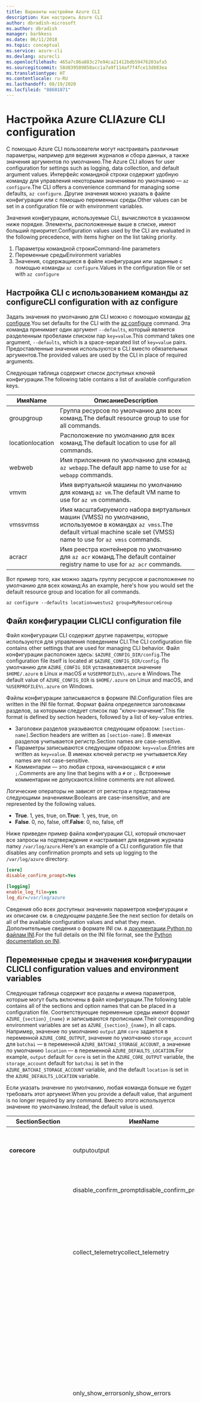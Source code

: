 ```yaml
---
title: Варианты настройки Azure CLI
description: Как настроить Azure CLI
author: dbradish-microsoft
ms.author: dbradish
manager: barbkess
ms.date: 06/11/2018
ms.topic: conceptual
ms.service: azure-cli
ms.devlang: azurecli
ms.openlocfilehash: 465a7c86a883c27e94ca21412bdb59476203afa5
ms.sourcegitcommit: 58d839589858acc1a7a9f114af7f4fce13d883ea
ms.translationtype: HT
ms.contentlocale: ru-RU
ms.lasthandoff: 08/19/2020
ms.locfileid: "88601871"
---
```

# <a name="azure-cli-configuration"></a><span data-ttu-id="e9c7b-103">Настройка Azure CLI</span><span class="sxs-lookup"><span data-stu-id="e9c7b-103">Azure CLI configuration</span></span>

<span data-ttu-id="e9c7b-104">С помощью Azure CLI пользователи могут настраивать различные параметры, например для ведения журналов и сбора данных, а также значения аргументов по умолчанию.</span><span class="sxs-lookup"><span data-stu-id="e9c7b-104">The Azure CLI allows for user configuration for settings such as logging, data collection, and default argument values.</span></span>
<span data-ttu-id="e9c7b-105">Интерфейс командной строки содержит удобную команду для управления некоторыми значениями по умолчанию — `az configure`.</span><span class="sxs-lookup"><span data-stu-id="e9c7b-105">The CLI offers a convenience command for managing some defaults, `az configure`.</span></span> <span data-ttu-id="e9c7b-106">Другие значения можно указать в файле конфигурации или с помощью переменных среды.</span><span class="sxs-lookup"><span data-stu-id="e9c7b-106">Other values can be set in a configuration file or with environment variables.</span></span>

<span data-ttu-id="e9c7b-107">Значения конфигурации, используемые CLI, вычисляются в указанном ниже порядке. Элементы, расположенные выше в списке, имеют больший приоритет.</span><span class="sxs-lookup"><span data-stu-id="e9c7b-107">Configuration values used by the CLI are evaluated in the following precedence, with items higher on the list taking priority.</span></span>

1. <span data-ttu-id="e9c7b-108">Параметры командной строки</span><span class="sxs-lookup"><span data-stu-id="e9c7b-108">Command-line parameters</span></span>
2. <span data-ttu-id="e9c7b-109">Переменные среды</span><span class="sxs-lookup"><span data-stu-id="e9c7b-109">Environment variables</span></span>
3. <span data-ttu-id="e9c7b-110">Значения, содержащиеся в файле конфигурации или заданные с помощью команды `az configure`.</span><span class="sxs-lookup"><span data-stu-id="e9c7b-110">Values in the configuration file or set with `az configure`</span></span>

## <a name="cli-configuration-with-az-configure"></a><span data-ttu-id="e9c7b-111">Настройка CLI с использованием команды az configure</span><span class="sxs-lookup"><span data-stu-id="e9c7b-111">CLI configuration with az configure</span></span>

<span data-ttu-id="e9c7b-112">Задать значения по умолчанию для CLI можно с помощью команды [az configure](/cli/azure/reference-index#az-configure).</span><span class="sxs-lookup"><span data-stu-id="e9c7b-112">You set defaults for the CLI with the [az configure](/cli/azure/reference-index#az-configure) command.</span></span>
<span data-ttu-id="e9c7b-113">Эта команда принимает один аргумент `--defaults`, который является разделенным пробелами списком пар `key=value`.</span><span class="sxs-lookup"><span data-stu-id="e9c7b-113">This command takes one argument, `--defaults`, which is a space-separated list of `key=value` pairs.</span></span> <span data-ttu-id="e9c7b-114">Предоставленные значения используются в CLI вместо обязательных аргументов.</span><span class="sxs-lookup"><span data-stu-id="e9c7b-114">The provided values are used by the CLI in place of required arguments.</span></span>

<span data-ttu-id="e9c7b-115">Следующая таблица содержит список доступных ключей конфигурации.</span><span class="sxs-lookup"><span data-stu-id="e9c7b-115">The following table contains a list of available configuration keys.</span></span>

| <span data-ttu-id="e9c7b-116">Имя</span><span class="sxs-lookup"><span data-stu-id="e9c7b-116">Name</span></span> | <span data-ttu-id="e9c7b-117">Описание</span><span class="sxs-lookup"><span data-stu-id="e9c7b-117">Description</span></span> |
|------|-------------|
| <span data-ttu-id="e9c7b-118">group</span><span class="sxs-lookup"><span data-stu-id="e9c7b-118">group</span></span> | <span data-ttu-id="e9c7b-119">Группа ресурсов по умолчанию для всех команд.</span><span class="sxs-lookup"><span data-stu-id="e9c7b-119">The default resource group to use for all commands.</span></span> |
| <span data-ttu-id="e9c7b-120">location</span><span class="sxs-lookup"><span data-stu-id="e9c7b-120">location</span></span> | <span data-ttu-id="e9c7b-121">Расположение по умолчанию для всех команд.</span><span class="sxs-lookup"><span data-stu-id="e9c7b-121">The default location to use for all commands.</span></span> |
| <span data-ttu-id="e9c7b-122">web</span><span class="sxs-lookup"><span data-stu-id="e9c7b-122">web</span></span> | <span data-ttu-id="e9c7b-123">Имя приложения по умолчанию для команд `az webapp`.</span><span class="sxs-lookup"><span data-stu-id="e9c7b-123">The default app name to use for `az webapp` commands.</span></span> |
| <span data-ttu-id="e9c7b-124">vm</span><span class="sxs-lookup"><span data-stu-id="e9c7b-124">vm</span></span> | <span data-ttu-id="e9c7b-125">Имя виртуальной машины по умолчанию для команд `az vm`.</span><span class="sxs-lookup"><span data-stu-id="e9c7b-125">The default VM name to use for `az vm` commands.</span></span> |
| <span data-ttu-id="e9c7b-126">vmss</span><span class="sxs-lookup"><span data-stu-id="e9c7b-126">vmss</span></span> | <span data-ttu-id="e9c7b-127">Имя масштабируемого набора виртуальных машин (VMSS) по умолчанию, используемое в командах `az vmss`.</span><span class="sxs-lookup"><span data-stu-id="e9c7b-127">The default virtual machine scale set (VMSS) name to use for  `az vmss` commands.</span></span> |
| <span data-ttu-id="e9c7b-128">acr</span><span class="sxs-lookup"><span data-stu-id="e9c7b-128">acr</span></span> | <span data-ttu-id="e9c7b-129">Имя реестра контейнеров по умолчанию для `az acr` команд.</span><span class="sxs-lookup"><span data-stu-id="e9c7b-129">The default container registry name to use for `az acr` commands.</span></span> |

<span data-ttu-id="e9c7b-130">Вот пример того, как можно задать группу ресурсов и расположение по умолчанию для всех команд:</span><span class="sxs-lookup"><span data-stu-id="e9c7b-130">As an example, here's how you would set the default resource group and location for all commands.</span></span>

```azurecli-interactive
az configure --defaults location=westus2 group=MyResourceGroup
```

## <a name="cli-configuration-file"></a><span data-ttu-id="e9c7b-131">Файл конфигурации CLI</span><span class="sxs-lookup"><span data-stu-id="e9c7b-131">CLI configuration file</span></span>

<span data-ttu-id="e9c7b-132">Файл конфигурации CLI содержит другие параметры, которые используются для управления поведением CLI.</span><span class="sxs-lookup"><span data-stu-id="e9c7b-132">The CLI configuration file contains other settings that are used for managing CLI behavior.</span></span> <span data-ttu-id="e9c7b-133">Файл конфигурации расположен здесь: `$AZURE_CONFIG_DIR/config`.</span><span class="sxs-lookup"><span data-stu-id="e9c7b-133">The configuration file itself is located at `$AZURE_CONFIG_DIR/config`.</span></span> <span data-ttu-id="e9c7b-134">По умолчанию для `AZURE_CONFIG_DIR` устанавливается значение `$HOME/.azure` в Linux и macOS и `%USERPROFILE%\.azure` в Windows.</span><span class="sxs-lookup"><span data-stu-id="e9c7b-134">The default value of `AZURE_CONFIG_DIR` is `$HOME/.azure` on Linux and macOS, and `%USERPROFILE%\.azure` on Windows.</span></span>

<span data-ttu-id="e9c7b-135">Файлы конфигурации записываются в формате INI.</span><span class="sxs-lookup"><span data-stu-id="e9c7b-135">Configuration files are written in the INI file format.</span></span> <span data-ttu-id="e9c7b-136">Формат файла определяется заголовками разделов, за которыми следует список пар "ключ-значение".</span><span class="sxs-lookup"><span data-stu-id="e9c7b-136">This file format is defined by section headers, followed by a list of key-value entries.</span></span>

* <span data-ttu-id="e9c7b-137">Заголовки разделов указываются следующим образом: `[section-name]`.</span><span class="sxs-lookup"><span data-stu-id="e9c7b-137">Section headers are written as `[section-name]`.</span></span> <span data-ttu-id="e9c7b-138">В именах разделов учитывается регистр.</span><span class="sxs-lookup"><span data-stu-id="e9c7b-138">Section names are case-sensitive.</span></span>
* <span data-ttu-id="e9c7b-139">Параметры записываются следующим образом: `key=value`.</span><span class="sxs-lookup"><span data-stu-id="e9c7b-139">Entries are written as `key=value`.</span></span> <span data-ttu-id="e9c7b-140">В именах ключей регистр не учитывается.</span><span class="sxs-lookup"><span data-stu-id="e9c7b-140">Key names are not case-sensitive.</span></span>
* <span data-ttu-id="e9c7b-141">Комментарии — это любая строка, начинающаяся с `#` или `;`.</span><span class="sxs-lookup"><span data-stu-id="e9c7b-141">Comments are any line that begins with a `#` or `;`.</span></span> <span data-ttu-id="e9c7b-142">Встроенные комментарии не допускаются.</span><span class="sxs-lookup"><span data-stu-id="e9c7b-142">Inline comments are not allowed.</span></span>

<span data-ttu-id="e9c7b-143">Логические операторы не зависят от регистра и представлены следующими значениями:</span><span class="sxs-lookup"><span data-stu-id="e9c7b-143">Booleans are case-insensitive, and are represented by the following values.</span></span>

* <span data-ttu-id="e9c7b-144">__True__. 1, yes, true, on.</span><span class="sxs-lookup"><span data-stu-id="e9c7b-144">__True__: 1, yes, true, on</span></span>
* <span data-ttu-id="e9c7b-145">__False__. 0, no, false, off.</span><span class="sxs-lookup"><span data-stu-id="e9c7b-145">__False__: 0, no, false, off</span></span>

<span data-ttu-id="e9c7b-146">Ниже приведен пример файла конфигурации CLI, который отключает все запросы на подтверждение и настраивает для ведения журнала папку `/var/log/azure`.</span><span class="sxs-lookup"><span data-stu-id="e9c7b-146">Here's an example of a CLI configuration file that disables any confirmation prompts and sets up logging to the `/var/log/azure` directory.</span></span>

```ini
[core]
disable_confirm_prompt=Yes

[logging]
enable_log_file=yes
log_dir=/var/log/azure
```

<span data-ttu-id="e9c7b-147">Сведения обо всех доступных значениях параметров конфигурации и их описание см. в следующем разделе.</span><span class="sxs-lookup"><span data-stu-id="e9c7b-147">See the next section for details on all of the available configuration values and what they mean.</span></span> <span data-ttu-id="e9c7b-148">Дополнительные сведения о формате INI см. в [документации Python по файлам INI](https://docs.python.org/3/library/configparser.html#supported-ini-file-structure).</span><span class="sxs-lookup"><span data-stu-id="e9c7b-148">For the full details on the INI file format, see the [Python documentation on INI](https://docs.python.org/3/library/configparser.html#supported-ini-file-structure).</span></span>

## <a name="cli-configuration-values-and-environment-variables"></a><span data-ttu-id="e9c7b-149">Переменные среды и значения конфигурации CLI</span><span class="sxs-lookup"><span data-stu-id="e9c7b-149">CLI configuration values and environment variables</span></span>

<span data-ttu-id="e9c7b-150">Следующая таблица содержит все разделы и имена параметров, которые могут быть включены в файл конфигурации.</span><span class="sxs-lookup"><span data-stu-id="e9c7b-150">The following table contains all of the sections and option names that can be placed in a configuration file.</span></span> <span data-ttu-id="e9c7b-151">Соответствующие переменные среды имеют формат `AZURE_{section}_{name}` и записываются прописными.</span><span class="sxs-lookup"><span data-stu-id="e9c7b-151">Their corresponding environment variables are set as `AZURE_{section}_{name}`, in all caps.</span></span> <span data-ttu-id="e9c7b-152">Например, значение по умолчанию `output` для `core` задается в переменной `AZURE_CORE_OUTPUT`, значение по умолчанию `storage_account` для `batchai` — в переменной `AZURE_BATCHAI_STORAGE_ACCOUNT`, а значение по умолчанию `location` — в переменной `AZURE_DEFAULTS_LOCATION`.</span><span class="sxs-lookup"><span data-stu-id="e9c7b-152">For example, `output` default for `core` is set in the `AZURE_CORE_OUTPUT` variable, the `storage_account` default for `batchai` is set in the `AZURE_BATCHAI_STORAGE_ACCOUNT` variable, and the default `location` is set in the `AZURE_DEFAULTS_LOCATION` variable.</span></span>

<span data-ttu-id="e9c7b-153">Если указать значение по умолчанию, любая команда больше не будет требовать этот аргумент.</span><span class="sxs-lookup"><span data-stu-id="e9c7b-153">When you provide a default value, that argument is no longer required by any command.</span></span> <span data-ttu-id="e9c7b-154">Вместо этого используется значение по умолчанию.</span><span class="sxs-lookup"><span data-stu-id="e9c7b-154">Instead, the default value is used.</span></span>

| <span data-ttu-id="e9c7b-155">Section</span><span class="sxs-lookup"><span data-stu-id="e9c7b-155">Section</span></span> | <span data-ttu-id="e9c7b-156">Имя</span><span class="sxs-lookup"><span data-stu-id="e9c7b-156">Name</span></span>      | <span data-ttu-id="e9c7b-157">Тип</span><span class="sxs-lookup"><span data-stu-id="e9c7b-157">Type</span></span> | <span data-ttu-id="e9c7b-158">Описание</span><span class="sxs-lookup"><span data-stu-id="e9c7b-158">Description</span></span>|
|---------|-----------|------|------------|
| <span data-ttu-id="e9c7b-159">__core__</span><span class="sxs-lookup"><span data-stu-id="e9c7b-159">__core__</span></span> | <span data-ttu-id="e9c7b-160">output</span><span class="sxs-lookup"><span data-stu-id="e9c7b-160">output</span></span> | <span data-ttu-id="e9c7b-161">строка</span><span class="sxs-lookup"><span data-stu-id="e9c7b-161">string</span></span> | <span data-ttu-id="e9c7b-162">Формат вывода по умолчанию.</span><span class="sxs-lookup"><span data-stu-id="e9c7b-162">The default output format.</span></span> <span data-ttu-id="e9c7b-163">Может иметь значение `json`, `jsonc`, `tsv` или `table`.</span><span class="sxs-lookup"><span data-stu-id="e9c7b-163">Can be one of `json`, `jsonc`, `tsv`, or `table`.</span></span> |
| | <span data-ttu-id="e9c7b-164">disable\_confirm\_prompt</span><span class="sxs-lookup"><span data-stu-id="e9c7b-164">disable\_confirm\_prompt</span></span> | <span data-ttu-id="e9c7b-165">Логическое</span><span class="sxs-lookup"><span data-stu-id="e9c7b-165">boolean</span></span> | <span data-ttu-id="e9c7b-166">Включает и отключает запросы на подтверждение.</span><span class="sxs-lookup"><span data-stu-id="e9c7b-166">Turn confirmation prompts on/off.</span></span> |
| | <span data-ttu-id="e9c7b-167">collect\_telemetry</span><span class="sxs-lookup"><span data-stu-id="e9c7b-167">collect\_telemetry</span></span> | <span data-ttu-id="e9c7b-168">Логическое</span><span class="sxs-lookup"><span data-stu-id="e9c7b-168">boolean</span></span> | <span data-ttu-id="e9c7b-169">Разрешает корпорации Майкрософт собирать анонимные данные об использовании CLI.</span><span class="sxs-lookup"><span data-stu-id="e9c7b-169">Allow Microsoft to collect anonymous data on the usage of the CLI.</span></span> <span data-ttu-id="e9c7b-170">Сведения о конфиденциальности см. в [лицензии MIT для Azure CLI](https://github.com/Azure/azure-cli/blob/dev/LICENSE).</span><span class="sxs-lookup"><span data-stu-id="e9c7b-170">For privacy information, see the [Azure CLI MIT license](https://github.com/Azure/azure-cli/blob/dev/LICENSE).</span></span> |
| | <span data-ttu-id="e9c7b-171">only\_show\_errors</span><span class="sxs-lookup"><span data-stu-id="e9c7b-171">only\_show\_errors</span></span> | <span data-ttu-id="e9c7b-172">Логическое</span><span class="sxs-lookup"><span data-stu-id="e9c7b-172">boolean</span></span> | <span data-ttu-id="e9c7b-173">Показывает ошибки только при вызове команды.</span><span class="sxs-lookup"><span data-stu-id="e9c7b-173">Only show errors during command invocation.</span></span> <span data-ttu-id="e9c7b-174">Иными словами, в `stderr`будут записываться только ошибки.</span><span class="sxs-lookup"><span data-stu-id="e9c7b-174">In other words, only errors will be written to `stderr`.</span></span> <span data-ttu-id="e9c7b-175">При этом подавляются предупреждения от команд предварительной версии, а также нерекомендуемых и экспериментальных команд.</span><span class="sxs-lookup"><span data-stu-id="e9c7b-175">It suppresses warnings from preview, deprecated and experimental commands.</span></span> <span data-ttu-id="e9c7b-176">Также предоставляется для отдельных команд с параметром `--only-show-errors`.</span><span class="sxs-lookup"><span data-stu-id="e9c7b-176">It is also available for individual commands with the `--only-show-errors` parameter.</span></span> |
| | <span data-ttu-id="e9c7b-177">no\_color</span><span class="sxs-lookup"><span data-stu-id="e9c7b-177">no\_color</span></span> | <span data-ttu-id="e9c7b-178">Логическое</span><span class="sxs-lookup"><span data-stu-id="e9c7b-178">boolean</span></span> | <span data-ttu-id="e9c7b-179">Отключает цвет.</span><span class="sxs-lookup"><span data-stu-id="e9c7b-179">Disable color.</span></span> <span data-ttu-id="e9c7b-180">Сообщения, выделенные цветом, будут иметь префикс `DEBUG`, `INFO`, `WARNING` и `ERROR`.</span><span class="sxs-lookup"><span data-stu-id="e9c7b-180">Originally colored messages will be prefixed with `DEBUG`, `INFO`, `WARNING` and `ERROR`.</span></span> <span data-ttu-id="e9c7b-181">Так устраняется проблема со сторонней библиотекой, при использовании которой цвет терминала нельзя отменить изменения после перенаправления `stdout`.</span><span class="sxs-lookup"><span data-stu-id="e9c7b-181">This bypasses the issue of a third-party library where the terminal's color cannot revert back after a `stdout` redirection.</span></span> |
| <span data-ttu-id="e9c7b-182">__logging__</span><span class="sxs-lookup"><span data-stu-id="e9c7b-182">__logging__</span></span> | <span data-ttu-id="e9c7b-183">enable\_log\_file</span><span class="sxs-lookup"><span data-stu-id="e9c7b-183">enable\_log\_file</span></span> | <span data-ttu-id="e9c7b-184">Логическое</span><span class="sxs-lookup"><span data-stu-id="e9c7b-184">boolean</span></span> | <span data-ttu-id="e9c7b-185">Включение и отключение ведения журнала.</span><span class="sxs-lookup"><span data-stu-id="e9c7b-185">Turn logging on/off.</span></span> |
| | <span data-ttu-id="e9c7b-186">log\_dir</span><span class="sxs-lookup"><span data-stu-id="e9c7b-186">log\_dir</span></span> | <span data-ttu-id="e9c7b-187">строка</span><span class="sxs-lookup"><span data-stu-id="e9c7b-187">string</span></span> | <span data-ttu-id="e9c7b-188">Каталог для записи журналов.</span><span class="sxs-lookup"><span data-stu-id="e9c7b-188">The directory to write logs to.</span></span> <span data-ttu-id="e9c7b-189">По умолчанию это значение равно `${AZURE_CONFIG_DIR}/logs`.</span><span class="sxs-lookup"><span data-stu-id="e9c7b-189">By default this value is `${AZURE_CONFIG_DIR}/logs`.</span></span> |
| <span data-ttu-id="e9c7b-190">__defaults__</span><span class="sxs-lookup"><span data-stu-id="e9c7b-190">__defaults__</span></span> | <span data-ttu-id="e9c7b-191">group</span><span class="sxs-lookup"><span data-stu-id="e9c7b-191">group</span></span> | <span data-ttu-id="e9c7b-192">строка</span><span class="sxs-lookup"><span data-stu-id="e9c7b-192">string</span></span> | <span data-ttu-id="e9c7b-193">Группа ресурсов по умолчанию для всех команд.</span><span class="sxs-lookup"><span data-stu-id="e9c7b-193">The default resource group to use for all commands.</span></span> |
| | <span data-ttu-id="e9c7b-194">location</span><span class="sxs-lookup"><span data-stu-id="e9c7b-194">location</span></span> | <span data-ttu-id="e9c7b-195">строка</span><span class="sxs-lookup"><span data-stu-id="e9c7b-195">string</span></span> | <span data-ttu-id="e9c7b-196">Расположение по умолчанию для всех команд.</span><span class="sxs-lookup"><span data-stu-id="e9c7b-196">The default location to use for all commands.</span></span> |
| <span data-ttu-id="e9c7b-197">__storage__</span><span class="sxs-lookup"><span data-stu-id="e9c7b-197">__storage__</span></span> | <span data-ttu-id="e9c7b-198">connection\_string</span><span class="sxs-lookup"><span data-stu-id="e9c7b-198">connection\_string</span></span> | <span data-ttu-id="e9c7b-199">строка</span><span class="sxs-lookup"><span data-stu-id="e9c7b-199">string</span></span> | <span data-ttu-id="e9c7b-200">Строка подключения по умолчанию для команд `az storage`.</span><span class="sxs-lookup"><span data-stu-id="e9c7b-200">The default connection string to use for `az storage` commands.</span></span> |
| | <span data-ttu-id="e9c7b-201">account</span><span class="sxs-lookup"><span data-stu-id="e9c7b-201">account</span></span> | <span data-ttu-id="e9c7b-202">строка</span><span class="sxs-lookup"><span data-stu-id="e9c7b-202">string</span></span> | <span data-ttu-id="e9c7b-203">Имя учетной записи по умолчанию для команд `az storage`.</span><span class="sxs-lookup"><span data-stu-id="e9c7b-203">The default account name to use for `az storage` commands.</span></span> |
| | <span data-ttu-id="e9c7b-204">ключ</span><span class="sxs-lookup"><span data-stu-id="e9c7b-204">key</span></span> | <span data-ttu-id="e9c7b-205">строка</span><span class="sxs-lookup"><span data-stu-id="e9c7b-205">string</span></span> | <span data-ttu-id="e9c7b-206">Ключ учетной записи по умолчанию для команд `az storage`.</span><span class="sxs-lookup"><span data-stu-id="e9c7b-206">The default account key to use for `az storage` commands.</span></span> |
| | <span data-ttu-id="e9c7b-207">sas\_token</span><span class="sxs-lookup"><span data-stu-id="e9c7b-207">sas\_token</span></span> | <span data-ttu-id="e9c7b-208">строка</span><span class="sxs-lookup"><span data-stu-id="e9c7b-208">string</span></span> | <span data-ttu-id="e9c7b-209">Токен SAS по умолчанию для команд `az storage`.</span><span class="sxs-lookup"><span data-stu-id="e9c7b-209">The default SAS token to use for `az storage` commands.</span></span> |
| <span data-ttu-id="e9c7b-210">__batchai__</span><span class="sxs-lookup"><span data-stu-id="e9c7b-210">__batchai__</span></span> | <span data-ttu-id="e9c7b-211">storage\_account</span><span class="sxs-lookup"><span data-stu-id="e9c7b-211">storage\_account</span></span> | <span data-ttu-id="e9c7b-212">строка</span><span class="sxs-lookup"><span data-stu-id="e9c7b-212">string</span></span> | <span data-ttu-id="e9c7b-213">Учетная запись хранения по умолчанию для команд `az batchai`.</span><span class="sxs-lookup"><span data-stu-id="e9c7b-213">The default storage account to use for `az batchai` commands.</span></span> |
| | <span data-ttu-id="e9c7b-214">storage\_key</span><span class="sxs-lookup"><span data-stu-id="e9c7b-214">storage\_key</span></span> | <span data-ttu-id="e9c7b-215">строка</span><span class="sxs-lookup"><span data-stu-id="e9c7b-215">string</span></span> | <span data-ttu-id="e9c7b-216">Ключ к хранилищу данных по умолчанию для команд `az batchai`.</span><span class="sxs-lookup"><span data-stu-id="e9c7b-216">The default storage key to use for `az batchai` commands.</span></span> |
| <span data-ttu-id="e9c7b-217">__batch__</span><span class="sxs-lookup"><span data-stu-id="e9c7b-217">__batch__</span></span> | <span data-ttu-id="e9c7b-218">account</span><span class="sxs-lookup"><span data-stu-id="e9c7b-218">account</span></span> | <span data-ttu-id="e9c7b-219">строка</span><span class="sxs-lookup"><span data-stu-id="e9c7b-219">string</span></span> | <span data-ttu-id="e9c7b-220">Учетная запись пакетной службы по умолчанию для команд `az batch`.</span><span class="sxs-lookup"><span data-stu-id="e9c7b-220">The default Azure Batch account name to use for `az batch` commands.</span></span> |
| | <span data-ttu-id="e9c7b-221">access\_key</span><span class="sxs-lookup"><span data-stu-id="e9c7b-221">access\_key</span></span> | <span data-ttu-id="e9c7b-222">строка</span><span class="sxs-lookup"><span data-stu-id="e9c7b-222">string</span></span> | <span data-ttu-id="e9c7b-223">Ключ доступа по умолчанию для команд `az batch`.</span><span class="sxs-lookup"><span data-stu-id="e9c7b-223">The default access key to use for `az batch` commands.</span></span> <span data-ttu-id="e9c7b-224">Используется только с авторизацией `aad`.</span><span class="sxs-lookup"><span data-stu-id="e9c7b-224">Only used with `aad` authorization.</span></span> |
| | <span data-ttu-id="e9c7b-225">endpoint</span><span class="sxs-lookup"><span data-stu-id="e9c7b-225">endpoint</span></span> | <span data-ttu-id="e9c7b-226">строка</span><span class="sxs-lookup"><span data-stu-id="e9c7b-226">string</span></span> | <span data-ttu-id="e9c7b-227">Конечная точка по умолчанию для подключения для команд `az batch`.</span><span class="sxs-lookup"><span data-stu-id="e9c7b-227">The default endpoint to connect to for `az batch` commands.</span></span> |
| | <span data-ttu-id="e9c7b-228">auth\_mode</span><span class="sxs-lookup"><span data-stu-id="e9c7b-228">auth\_mode</span></span> | <span data-ttu-id="e9c7b-229">строка</span><span class="sxs-lookup"><span data-stu-id="e9c7b-229">string</span></span> | <span data-ttu-id="e9c7b-230">Режим авторизации для команд `az batch`.</span><span class="sxs-lookup"><span data-stu-id="e9c7b-230">The authorization mode to use for `az batch` commands.</span></span> <span data-ttu-id="e9c7b-231">Может иметь значение `shared_key` или `aad`.</span><span class="sxs-lookup"><span data-stu-id="e9c7b-231">Can be `shared_key` or `aad`.</span></span> |
| <span data-ttu-id="e9c7b-232">__cloud__</span><span class="sxs-lookup"><span data-stu-id="e9c7b-232">__cloud__</span></span> | <span data-ttu-id="e9c7b-233">name</span><span class="sxs-lookup"><span data-stu-id="e9c7b-233">name</span></span> | <span data-ttu-id="e9c7b-234">строка</span><span class="sxs-lookup"><span data-stu-id="e9c7b-234">string</span></span> | <span data-ttu-id="e9c7b-235">Облако по умолчанию для всех команд `az`.</span><span class="sxs-lookup"><span data-stu-id="e9c7b-235">The default cloud for all `az` commands.</span></span>  <span data-ttu-id="e9c7b-236">Допустимые значения — `AzureCloud` (по умолчанию), `AzureChinaCloud`, `AzureUSGovernment` и `AzureGermanCloud`.</span><span class="sxs-lookup"><span data-stu-id="e9c7b-236">The possible values are  `AzureCloud` (default), `AzureChinaCloud`, `AzureUSGovernment`, `AzureGermanCloud`.</span></span> <span data-ttu-id="e9c7b-237">Чтобы изменить облака, можно использовать команду `az cloud set –name`.</span><span class="sxs-lookup"><span data-stu-id="e9c7b-237">To change clouds, you can use the `az cloud set –name` command.</span></span>  <span data-ttu-id="e9c7b-238">Пример см. в статье [Выбор облаков с помощью Azure CLI](manage-clouds-azure-cli.md).</span><span class="sxs-lookup"><span data-stu-id="e9c7b-238">For an example, see [Manage Clouds with the Azure CLI](manage-clouds-azure-cli.md).</span></span> |
| <span data-ttu-id="e9c7b-239">__extension__</span><span class="sxs-lookup"><span data-stu-id="e9c7b-239">__extension__</span></span> | <span data-ttu-id="e9c7b-240">use_dynamic_install</span><span class="sxs-lookup"><span data-stu-id="e9c7b-240">use_dynamic_install</span></span> | <span data-ttu-id="e9c7b-241">строка</span><span class="sxs-lookup"><span data-stu-id="e9c7b-241">string</span></span> | <span data-ttu-id="e9c7b-242">Установите расширение, если оно не было добавлено при выполнении команды.</span><span class="sxs-lookup"><span data-stu-id="e9c7b-242">Install an extension if it's not added yet when running a command from it.</span></span> <span data-ttu-id="e9c7b-243">Допустимые значения — `no` (по умолчанию), `yes_prompt`, `yes_without_prompt`.</span><span class="sxs-lookup"><span data-stu-id="e9c7b-243">The possible values are `no` (default), `yes_prompt`, `yes_without_prompt`.</span></span> |
| | <span data-ttu-id="e9c7b-244">run_after_dynamic_install</span><span class="sxs-lookup"><span data-stu-id="e9c7b-244">run_after_dynamic_install</span></span> | <span data-ttu-id="e9c7b-245">Логическое</span><span class="sxs-lookup"><span data-stu-id="e9c7b-245">boolean</span></span> | <span data-ttu-id="e9c7b-246">Продолжайте выполнять команду при динамической установке расширения.</span><span class="sxs-lookup"><span data-stu-id="e9c7b-246">Continue to run the command when an extension is dynamically installed for it.</span></span> <span data-ttu-id="e9c7b-247">Значение по умолчанию — `False`.</span><span class="sxs-lookup"><span data-stu-id="e9c7b-247">Default is `False`.</span></span> |

> [!NOTE]
> <span data-ttu-id="e9c7b-248">В файле конфигурации могут быть и другие значения, но управление ими осуществляется непосредственно с помощью команд CLI, включая `az configure`.</span><span class="sxs-lookup"><span data-stu-id="e9c7b-248">You may see other values in your configuration file, but these are managed directly through CLI commands, including `az configure`.</span></span> <span data-ttu-id="e9c7b-249">Самостоятельно изменить можно только значения, перечисленные в таблице выше.</span><span class="sxs-lookup"><span data-stu-id="e9c7b-249">The ones listed in the table above are the only values you should change yourself.</span></span>
